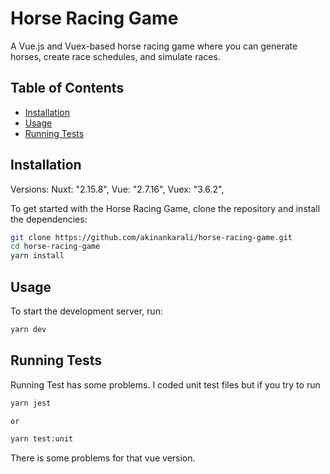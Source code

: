 # Horse Racing Game

A Vue.js and Vuex-based horse racing game where you can generate horses, create race schedules, and simulate races.

## Table of Contents

- [Installation](#installation)
- [Usage](#usage)
- [Running Tests](#running-tests)

## Installation

Versions:
Nuxt: "2.15.8",
Vue: "2.7.16",
Vuex: "3.6.2",

To get started with the Horse Racing Game, clone the repository and install the dependencies:

```sh
git clone https://github.com/akinankarali/horse-racing-game.git
cd horse-racing-game
yarn install
```

## Usage

To start the development server, run:

```sh
yarn dev
```

## Running Tests

Running Test has some problems. I coded unit test files but if you try to run

```sh
yarn jest

or

yarn test:unit
```

There is some problems for that vue version.
